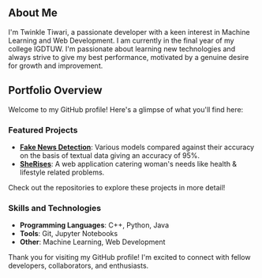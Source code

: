 ## About Me

I'm Twinkle Tiwari, a passionate developer with a keen interest in Machine Learning and Web Development. I am currently in the final year of my college IGDTUW. I'm passionate about learning new technologies and always strive to give my best performance, motivated by a genuine desire for growth and improvement.

## Portfolio Overview

Welcome to my GitHub profile! Here's a glimpse of what you'll find here:

### Featured Projects

<!--- **[Project Name 1](link_to_project_1)**: Brief description of the project.-->
- **[Fake News Detection](https://github.com/Twinkle1803/ML-Project-)**: Various models compared against their accuracy on the basis of textual data giving an accuracy of 95%. 
- **[SheRises](https://github.com/Twinkle1803/SheRise)**: A web application catering woman's needs like health & lifestyle related problems.

Check out the repositories to explore these projects in more detail!

### Skills and Technologies

- **Programming Languages**: C++, Python, Java
- **Tools**: Git, Jupyter Notebooks
- **Other**: Machine Learning, Web Development
<!--
## Contact Information

Feel free to reach out to me via email at [Your Email Address] or connect with me on [LinkedIn](link_to_linkedin_profile) and [Twitter](link_to_twitter_profile). You can also visit my [website](link_to_personal_website) to learn more about my work.

## License

This repository is licensed under the [License Name] License. See the [LICENSE](link_to_license_file) file for details.

-->

Thank you for visiting my GitHub profile! I'm excited to connect with fellow developers, collaborators, and enthusiasts.

<!--
### Hi there 👋
I am currently in my final year of BTech, very passionate about Machine Learning.

**Twinkle1803/Twinkle1803** is a ✨ _special_ ✨ repository because its `README.md` (this file) appears on your GitHub profile.

Here are some ideas to get you started:

- 🔭 I’m currently working on ...
- 🌱 I’m currently learning ...
- 👯 I’m looking to collaborate on ...
- 🤔 I’m looking for help with ...
- 💬 Ask me about ...
- 📫 How to reach me: ...
- 😄 Pronouns: ...
- ⚡ Fun fact: ...

# Welcome to My GitHub Profile!
-->
<!--![Profile Banner](link_to_banner_image)-->
